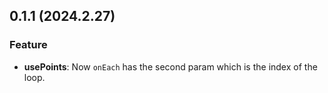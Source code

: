 ## 0.1.1 (2024.2.27)

### Feature

- **usePoints**: Now `onEach` has the second param which is the index of the loop.
